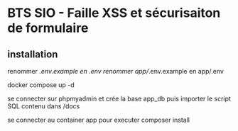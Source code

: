 # BTS SIO - Faille XSS et sécurisaiton de formulaire

## installation

renommer _.env.example en .env 
renommer app/_.env.example en app/.env 

docker compose up -d

se connecter sur phpmyadmin et crée la base app_db puis importer le script SQL contenu dans /docs

se connecter au container app pour executer composer install